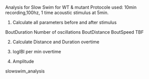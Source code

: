 Analysis for Slow Swim for WT & mutant
Protocole used: 10min recording,100hz, 1 time acoustic stimulus at 5min.


1.  Calculate all parameters before and after stimulus

BoutDuration
Number of oscillations
BoutDistance
BoutSpeed
TBF

2. Calculate Distance and Duration overtime 
  
3. logIBI per min overtime 

4. Amplitude 

slowswim_analysis